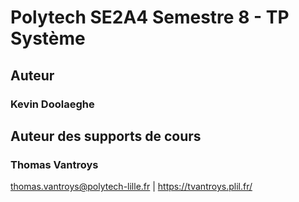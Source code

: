 # Polytech SE2A4 Semestre 8 - TP Système

## Auteur

### Kevin Doolaeghe

## Auteur des supports de cours

### Thomas Vantroys

thomas.vantroys@polytech-lille.fr | https://tvantroys.plil.fr/

